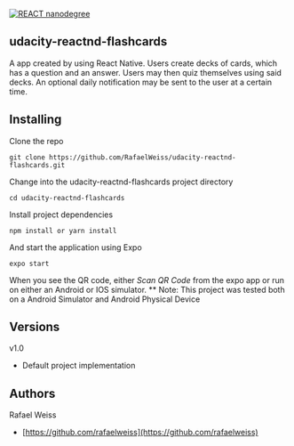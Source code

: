 [![REACT nanodegree](https://img.shields.io/badge/udacity-REACTND-02b3e4.svg?style=flat)](https://www.udacity.com/course/react-nanodegree--nd019)

## udacity-reactnd-flashcards

A app created by using React Native. Users create decks of cards, which has a question and an answer. Users may then quiz themselves using said decks. An optional daily notification may be sent to the user at a certain time.

## Installing

Clone the repo

```
git clone https://github.com/RafaelWeiss/udacity-reactnd-flashcards.git
```

Change into the udacity-reactnd-flashcards project directory

```
cd udacity-reactnd-flashcards
```

Install project dependencies

```
npm install or yarn install
```

And start the application using Expo

```
expo start
```

When you see the QR code, either _Scan QR Code_ from the expo app or run on either an Android or IOS simulator.
\*\* Note: This project was tested both on a Android Simulator and Android Physical Device

## Versions

v1.0
* Default project implementation

## Authors

Rafael Weiss
* [https://github.com/rafaelweiss](https://github.com/rafaelweiss)
